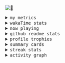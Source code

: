 [![🐙](https://hits.seeyoufarm.com/api/count/incr/badge.svg?url=https%3A%2F%2Fgithub.com%2Fktnkk%2Fhit-counter&count_bg=%23070707&title_bg=%23070707&icon=&icon_color=%23E7E7E7&title=visitors&edge_flat=true)](https://hits.seeyoufarm.com)

<details>
  <summary> <samp>my metrics</samp></summary>
  
  <br>
  
 ![🐳](https://github.com/kkhys/kkhys/blob/main/github-metrics.svg)
  
  ***
</details>

<details>
  <summary> <samp>wakaTime stats</samp></summary>
  
  <br>
  
<!--START_SECTION:waka-->
![Code Time](http://img.shields.io/badge/Code%20Time-5%2C224%20hrs%2019%20mins-blue)

**🐱 My GitHub Data** 

> 📦 5.2 MB Used in GitHub's Storage 
 > 
> 💼 Opted to Hire
 > 
> 📜 9 Public Repositories 
 > 
> 🔑 23 Private Repositories 
 > 
**I'm a Night 🦉** 

```text
🌞 Morning                11808 commits       ███████░░░░░░░░░░░░░░░░░░   28.20 % 
🌆 Daytime                8475 commits        █████░░░░░░░░░░░░░░░░░░░░   20.24 % 
🌃 Evening                18686 commits       ███████████░░░░░░░░░░░░░░   44.62 % 
🌙 Night                  2908 commits        ██░░░░░░░░░░░░░░░░░░░░░░░   06.94 % 
```
📅 **I'm Most Productive on Sunday** 

```text
Monday                   4675 commits        ███░░░░░░░░░░░░░░░░░░░░░░   11.16 % 
Tuesday                  5676 commits        ███░░░░░░░░░░░░░░░░░░░░░░   13.55 % 
Wednesday                5826 commits        ███░░░░░░░░░░░░░░░░░░░░░░   13.91 % 
Thursday                 5905 commits        ████░░░░░░░░░░░░░░░░░░░░░   14.10 % 
Friday                   6097 commits        ████░░░░░░░░░░░░░░░░░░░░░   14.56 % 
Saturday                 6383 commits        ████░░░░░░░░░░░░░░░░░░░░░   15.24 % 
Sunday                   7315 commits        ████░░░░░░░░░░░░░░░░░░░░░   17.47 % 
```


📊 **This Week I Spent My Time On** 

```text
🕑︎ Time Zone: Asia/Tokyo

💬 Programming Languages: 
Other                    29 hrs 23 mins      ███████████████░░░░░░░░░░   60.12 % 
Java                     12 hrs 31 mins      ██████░░░░░░░░░░░░░░░░░░░   25.62 % 
HTML                     1 hr 31 mins        █░░░░░░░░░░░░░░░░░░░░░░░░   03.11 % 
Play2                    1 hr 28 mins        █░░░░░░░░░░░░░░░░░░░░░░░░   03.01 % 
SQL                      1 hr 20 mins        █░░░░░░░░░░░░░░░░░░░░░░░░   02.74 % 

🔥 Editors: 
Chrome                   31 hrs 3 mins       ████████████████░░░░░░░░░   63.58 % 
IntelliJ IDEA            17 hrs 12 mins      █████████░░░░░░░░░░░░░░░░   35.21 % 
DataGrip                 35 mins             ░░░░░░░░░░░░░░░░░░░░░░░░░   01.22 % 

💻 Operating System: 
Mac                      48 hrs 51 mins      █████████████████████████   100.00 % 
```


 Last Updated on 2024/12/04 18:48:28 UTC
<!--END_SECTION:waka-->
  
  ***
</details>


<details>
  <summary> <samp>now playing</samp></summary>
  
  <br>
 
 [![🐟](https://spotify-github-profile.vercel.app/api/view?uid=31ryofms4dnv7mrohhepo4c4zgqu&cover_image=true&theme=default&show_offline=false&background_color=121212&bar_color=53b14f&bar_color_cover=false)](https://open.spotify.com/user/31ryofms4dnv7mrohhepo4c4zgqu)
  
  ***
</details>

<details>
  <summary> <samp>github readme stats</samp></summary>
  
  <br>
  
 <p align="left"> 
  <img alt="🐠" src="https://github-readme-stats.vercel.app/api?username=kkhys&count_private=true&show_icons=true&theme=dark&include_all_commits=true" />
  <img alt="🐟" src="https://github-readme-stats.vercel.app/api/top-langs/?username=kkhys&layout=compact&theme=dark&langs_count=10&hide=HTML,CSS,SCSS" />
</p>
  
  ***
</details>

<details>
  <summary> <samp>profile trophies</samp></summary>
  
  <br>
  
  [![🐬](https://github-profile-trophy.vercel.app/?username=kkhys&rank=SECRET,SSS,SS,S,AAA,AA,A&theme=darkhub&row=1&margin-w=10&no-bg=true)](https://github.com/ryo-ma/github-profile-trophy)
  
  ***
</details>

<details>
  <summary> <samp>summary cards</samp></summary>
  
  <br>
  
  ![🐋](https://github-profile-summary-cards.vercel.app/api/cards/profile-details?username=kkhys&theme=github_dark)
  ![🦑](https://github-profile-summary-cards.vercel.app/api/cards/repos-per-language?username=kkhys&theme=github_dark)
  ![🦭](https://github-profile-summary-cards.vercel.app/api/cards/most-commit-language?username=kkhys&theme=github_dark)
  ![🦀](https://github-profile-summary-cards.vercel.app/api/cards/stats?username=kkhys&theme=github_dark)
  ![🦈](https://github-profile-summary-cards.vercel.app/api/cards/productive-time?username=kkhys&theme=github_dark)
  
  ***
</details>

<details>
  <summary> <samp>streak stats</samp></summary>
  
  <br>
  
  [![🐠](http://github-readme-streak-stats.herokuapp.com?user=kkhys&theme=dark)](https://git.io/streak-stats)
  
  ***
</details>

<details>
  <summary> <samp>activity graph</samp></summary>
  
  <br>
  
  [![🐡](https://github-readme-activity-graph.vercel.app/graph?username=kkhys&theme=xcode)](https://github.com/ashutosh00710/github-readme-activity-graph)
  
  ***
</details>
